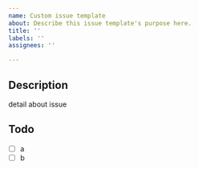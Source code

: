 ```yaml
---
name: Custom issue template
about: Describe this issue template's purpose here.
title: ''
labels: ''
assignees: ''

---
```


## Description
 detail about issue

## Todo
- [ ] a
- [ ] b

